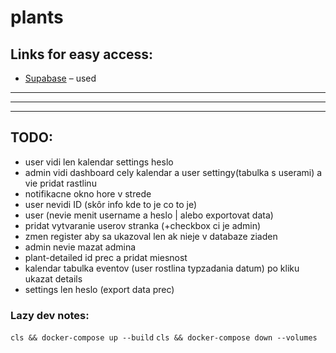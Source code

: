 # plants


## Links for easy access:
- [Supabase](https://supabase.com/dashboard/project/rnggihypozwzieinfpiq) – used


***
***
***

## TODO:
- user vidi len kalendar settings heslo
- admin vidi dashboard cely kalendar a user settingy(tabulka s userami) a vie pridat rastlinu
- notifikacne okno hore v strede
- user nevidi ID (skôr info kde to je co to je)
- user (nevie menit username a heslo | alebo exportovat data)
- pridat vytvaranie userov stranka (+checkbox ci je admin)
- zmen register aby sa ukazoval len ak nieje v databaze ziaden
- admin nevie mazat admina
- plant-detailed id prec a pridat miesnost
- kalendar tabulka eventov (user  rostlina typzadania datum) po kliku ukazat details
- settings len heslo (export data prec)


### Lazy dev notes:
`cls && docker-compose up --build`
`cls && docker-compose down --volumes`
